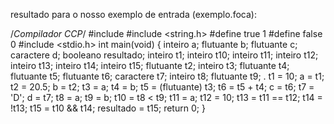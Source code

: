 resultado para o nosso exemplo de entrada (exemplo.foca):

/*Compilador CCP*/
#include <iostream>
#include <string.h>
#define true 1
#define false 0
#include <stdio.h>
int main(void) {
        inteiro a;
        flutuante b;
        flutuante c;
        caractere d;
        booleano resultado;
        inteiro t1;
        inteiro t10;
        inteiro t11;
        inteiro t12;
        inteiro t13;
        inteiro t14;
        inteiro t15;
        flutuante t2;
        inteiro t3;
        flutuante t4;
        flutuante t5;
        flutuante t6;
        caractere t7;
        inteiro t8;
        flutuante t9;
.
        t1 = 10;
        a = t1;
        t2 = 20.5;
        b = t2;
        t3 = a;
        t4 = b;
        t5 = (flutuante) t3;
        t6 = t5 + t4;
        c = t6;
        t7 = 'D';
        d = t7;
        t8 = a;
        t9 = b;
        t10 = t8 < t9;
        t11 = a;
        t12 = 10;
        t13 = t11 == t12;
        t14 = !t13;
        t15 = t10 && t14;
        resultado = t15;
        return 0;
}
